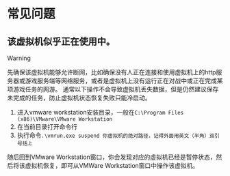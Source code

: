 # 常见问题
## 该虚拟机似乎正在使用中。

> [!WARNING]
> 先确保该虚拟机能够允许断网，比如确保没有人正在连接和使用虚拟机上的http服务器或游戏服务端等网络服务，或者是虚拟机上没有运行正在对战中或正在完成某项游戏任务的网游。
> 通常以下操作不会导致虚拟机丢失数据，但是仍然建议保存未完成的任务，防止虚拟机状态恢复失败只能冷启动。

1. 进入vmware workstation安装目录，一般在`C:\Program Files (x86)\VMware\VMware Workstation`
2. 在当前目录打开命令行
3. 执行命令`.\vmrun.exe suspend 你虚拟机的绝对路径，记得外面用英文（半角）双引号括上`

随后回到VMware Workstation窗口，你会发现对应的虚拟机已经是暂停状态，然后将该虚拟机恢复，即可从VMWare Workstation窗口中操作该虚拟机。
